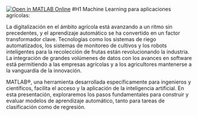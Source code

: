 [![Open in MATLAB Online](https://www.mathworks.com/images/responsive/global/open-in-matlab-online.svg)](https://matlab.mathworks.com/open/github/v1?repo=gabyarellano/MachineLearningAgriculture)
#H1 Machine Learning para aplicaciones agrícolas:

La digitalización en el ámbito agrícola está avanzando a un ritmo sin precedentes, y el aprendizaje automático se ha convertido en un factor transformador clave. Tecnologías como los sistemas de riego automatizados, los sistemas de monitoreo de cultivos y los robots inteligentes para la recolección de frutas están revolucionando la industria. La integración de grandes volúmenes de datos con los avances en software está permitiendo a las empresas agrícolas y a los agricultores mantenerse a la vanguardia de la innovación.

MATLAB®, una herramienta desarrollada específicamente para ingenieros y científicos, facilita el acceso y la aplicación de la inteligencia artificial. En esta presentación, exploraremos los pasos fundamentales para construir y evaluar modelos de aprendizaje automático, tanto para tareas de clasificación como de regresión.


